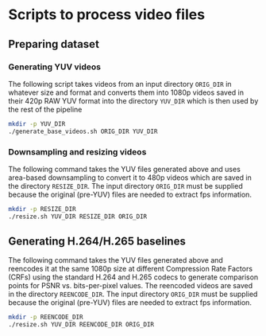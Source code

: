 # Scripts to process video files 

## Preparing dataset
### Generating YUV videos
The following script takes videos from an input directory `ORIG_DIR` in whatever size and format and converts them into 1080p videos saved in their 420p RAW YUV format into the directory `YUV_DIR` which is then used by the rest of the pipeline
```bash
mkdir -p YUV_DIR
./generate_base_videos.sh ORIG_DIR YUV_DIR
```

### Downsampling and resizing videos
The following command takes the YUV files generated above and uses area-based downsampling to convert it to 480p videos which are saved in the directory `RESIZE_DIR`. The input directory `ORIG_DIR` must be supplied because the original (pre-YUV) files are needed to extract fps information.
```bash
mkdir -p RESIZE_DIR
./resize.sh YUV_DIR RESIZE_DIR ORIG_DIR
```

## Generating H.264/H.265 baselines
The following command takes the YUV files generated above and reencodes it at the same 1080p size at different Compression Rate Factors (CRFs) using the standard H.264 and H.265 codecs to generate comparison points for PSNR vs. bits-per-pixel values. The reencoded videos are saved in the directory `REENCODE_DIR`. The input directory `ORIG_DIR` must be supplied because the original (pre-YUV) files are needed to extract fps information.
```bash
mkdir -p REENCODE_DIR
./resize.sh YUV_DIR REENCODE_DIR ORIG_DIR
```



